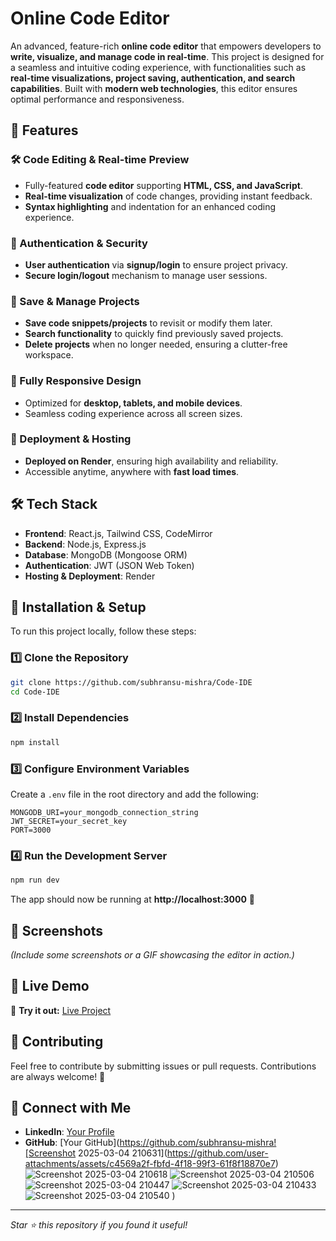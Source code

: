 # Online Code Editor

An advanced, feature-rich **online code editor** that empowers developers to **write, visualize, and manage code in real-time**. This project is designed for a seamless and intuitive coding experience, with functionalities such as **real-time visualizations, project saving, authentication, and search capabilities**. Built with **modern web technologies**, this editor ensures optimal performance and responsiveness.

## 🚀 Features

### 🛠️ Code Editing & Real-time Preview
- Fully-featured **code editor** supporting **HTML, CSS, and JavaScript**.
- **Real-time visualization** of code changes, providing instant feedback.
- **Syntax highlighting** and indentation for an enhanced coding experience.

### 🔐 Authentication & Security
- **User authentication** via **signup/login** to ensure project privacy.
- **Secure login/logout** mechanism to manage user sessions.

### 💾 Save & Manage Projects
- **Save code snippets/projects** to revisit or modify them later.
- **Search functionality** to quickly find previously saved projects.
- **Delete projects** when no longer needed, ensuring a clutter-free workspace.

### 📱 Fully Responsive Design
- Optimized for **desktop, tablets, and mobile devices**.
- Seamless coding experience across all screen sizes.

### 🚀 Deployment & Hosting
- **Deployed on Render**, ensuring high availability and reliability.
- Accessible anytime, anywhere with **fast load times**.

## 🛠️ Tech Stack

- **Frontend**: React.js, Tailwind CSS, CodeMirror
- **Backend**: Node.js, Express.js
- **Database**: MongoDB (Mongoose ORM)
- **Authentication**: JWT (JSON Web Token)
- **Hosting & Deployment**: Render

## 🔧 Installation & Setup

To run this project locally, follow these steps:

### 1️⃣ Clone the Repository
```bash
git clone https://github.com/subhransu-mishra/Code-IDE
cd Code-IDE
```

### 2️⃣ Install Dependencies
```bash
npm install
```

### 3️⃣ Configure Environment Variables
Create a `.env` file in the root directory and add the following:
```env
MONGODB_URI=your_mongodb_connection_string
JWT_SECRET=your_secret_key
PORT=3000
```

### 4️⃣ Run the Development Server
```bash
npm run dev
```
The app should now be running at **http://localhost:3000** 🚀

## 📸 Screenshots
*(Include some screenshots or a GIF showcasing the editor in action.)*

## 🎯 Live Demo
🔗 **Try it out:** [Live Project](https://code-ide-frontend-glr4.onrender.com/)


## 🤝 Contributing
Feel free to contribute by submitting issues or pull requests. Contributions are always welcome! 🎉

## 🔗 Connect with Me
- **LinkedIn**: [Your Profile](https://www.linkedin.com/in/subhransu-sekhar-mishra/)
- **GitHub**: [Your GitHub](https://github.com/subhransu-mishra![Screenshot 2025-03-04 210631](https://github.com/user-attachments/assets/c4569a2f-fbfd-4f18-99f3-61f8f18870e7)
![Screenshot 2025-03-04 210618](https://github.com/user-attachments/assets/1c8824ea-88a4-4754-b550-97c92463c878)
![Screenshot 2025-03-04 210506](https://github.com/user-attachments/assets/521b0de6-5a12-4c66-9904-f1f52d28d621)
![Screenshot 2025-03-04 210447](https://github.com/user-attachments/assets/830a76b7-526c-46c3-9c98-8b911f6cf1f0)
![Screenshot 2025-03-04 210433](https://github.com/user-attachments/assets/2ee0f76c-0cd2-43d6-a82b-4980a66b7c7a)
![Screenshot 2025-03-04 210540](https://github.com/user-attachments/assets/fe0ec466-24b9-4720-b021-ac168c225fc7)
)

---
_Star ⭐ this repository if you found it useful!_
